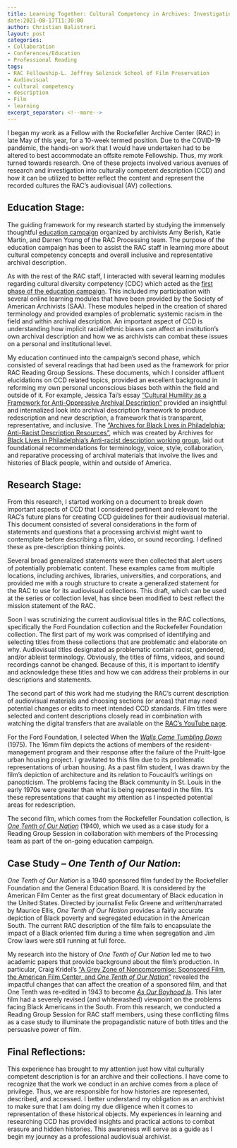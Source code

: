```yaml
---
title: Learning Together: Cultural Competency in Archives: Investigating Archival Description for Audiovisual Materials
date:2021-08-17T11:30:00
author: Christian Balistreri
layout: post
categories:
- Collaboration
- Conferences/Education
- Professional Reading
tags:
- RAC Fellowship-L. Jeffrey Selznick School of Film Preservation
- Audiovisual
- cultural competency
- description
- Film
- learning
excerpt_separator: <!--more-->
---
```

I began my work as a Fellow with the Rockefeller Archive Center (RAC) in late May of this year, for a 10-week termed position. Due to the COVID-19 pandemic, the hands-on work that I would have undertaken had to be altered to best accommodate an offsite remote Fellowship. Thus, my work turned towards research. One of these projects involved various avenues of research and investigation into culturally competent description (CCD) and how it can be utilized to better reflect the content and represent the recorded cultures the RAC’s audiovisual (AV) collections. 
<!--more-->

## Education Stage: 

The guiding framework for my research started by studying the immensely thoughtful [education campaign](https://blog.rockarch.org/cultural-competency-in-archives-planning-an-education-campaign) organized by archivists Amy Berish, Katie Martin, and Darren Young of the RAC Processing team. The purpose of the education campaign has been to assist the RAC staff in learning more about cultural competency concepts and overall inclusive and representative archival description.

As with the rest of the RAC staff, I interacted with several learning modules regarding cultural diversity competency (CDC) which acted as the [first phase of the education campaign](https://blog.rockarch.org/cultural-competency-in-archives-phase-one-of-the-education-campaign). This included my participation with several online learning modules that have been provided by the Society of American Archivists (SAA). These modules helped in the creation of shared terminology and provided examples of problematic systemic racism in the field and within archival description. An important aspect of CCD is understanding how implicit racial/ethnic biases can affect an institution’s own archival description and how we as archivists can combat these issues on a personal and institutional level. 

My education continued into the campaign’s second phase, which consisted of several readings that had been used as the framework for prior RAC Reading Group Sessions. These documents, which I consider affluent elucidations on CCD related topics, provided an excellent background in reforming my own personal unconscious biases both within the field and outside of it. For example, Jessica Tai’s essay [“Cultural Humility as a Framework for Anti-Oppressive Archival Description”](https://journals.litwinbooks.com/index.php/jclis/article/view/120) provided an insightful and internalized look into archival description framework to produce redescription and new description, a framework that is transparent, representative, and inclusive. The [“Archives for Black Lives in Philadelphia: Anti-Racist Description Resources”](https://archivesforblacklives.files.wordpress.com/2019/10/ardr_final.pdf), which was created by Archives for [Black Lives in Philadelphia’s Anti-racist description working group](https://archivesforblacklives.wordpress.com/), laid out foundational recommendations for terminology, voice, style, collaboration, and reparative processing of archival materials that involve the lives and histories of Black people, within and outside of America.

## Research Stage: 

From this research, I started working on a document to break down important aspects of CCD that I considered pertinent and relevant to the RAC’s future plans for creating CCD guidelines for their audiovisual material. This document consisted of several considerations in the form of statements and questions that a processing archivist might want to contemplate before describing a film, video, or sound recording. I defined these as pre-description thinking points. 

Several broad generalized statements were then collected that alert users of potentially problematic content. These examples came from multiple locations, including archives, libraries, universities, and corporations, and provided me with a rough structure to create a generalized statement for the RAC to use for its audiovisual collections. This draft, which can be used at the series or collection level, has since been modified to best reflect the mission statement of the RAC. 

Soon I was scrutinizing the current audiovisual titles in the RAC collections, specifically the Ford Foundation collection and the Rockefeller Foundation collection. The first part of my work was comprised of identifying and selecting titles from these collections that are problematic and elaborate on why. Audiovisual titles designated as problematic contain racist, gendered, and/or ableist terminology. Obviously, the titles of films, videos, and sound recordings cannot be changed. Because of this, it is important to identify and acknowledge these titles and how we can address their problems in our descriptions and statements. 

The second part of this work had me studying the RAC’s current description of audiovisual materials and choosing sections (or areas) that may need potential changes or edits to meet intended CCD standards. Film titles were selected and content descriptions closely read in combination with watching the digital transfers that are available on the [RAC’s YouTube page](https://www.youtube.com/user/RockefellerArchive). 

For the Ford Foundation, I selected When the [*Walls Come Tumbling Down*](https://www.youtube.com/watch?v=nObz5EiyEdA&list=PL5KSvh0W2h9aQR9_bubIUnF-co51fmbu_&index=5) (1975). The 16mm film depicts the actions of members of the resident-management program and their response after the failure of the Pruitt-Igoe urban housing project. I gravitated to this film due to its problematic representations of urban housing. As a past film student, I was drawn by the film’s depiction of architecture and its relation to Foucault’s writings on panopticism. The problems facing the Black community in St. Louis in the early 1970s were greater than what is being represented in the film. It’s these representations that caught my attention as I inspected potential areas for redescription. 

The second film, which comes from the Rockefeller Foundation collection, is [*One Tenth of Our Nation*](https://www.youtube.com/watch?v=oKX9UzsWkqc&list=PL5KSvh0W2h9YyNGRjORMS1ywQBhB3bX7L&index=2) (1940), which we used as a case study for a Reading Group Session in collaboration with members of the Processing team as part of the on-going education campaign. 

## Case Study – *One Tenth of Our Nation*: 

*One Tenth of Our Nation* is a 1940 sponsored film funded by the Rockefeller Foundation and the General Education Board. It is considered by the American Film Center as the first great documentary of Black education in the United States. Directed by journalist Felix Greene and written/narrated by Maurice Ellis, *One Tenth of Our Nation* provides a fairly accurate depiction of Black poverty and segregated education in the American South. The current RAC description of the film fails to encapsulate the impact of a Black oriented film during a time when segregation and Jim Crow laws were still running at full force. 

My research into the history of *One Tenth of Our Nation* led me to two academic papers that provide background about the film’s production. In particular, Craig Kridel’s [“A Grey Zone of Noncompromise: Sponsored Film, the American Film Center, and *One Tenth of Our Nation*”](https://www.jstor.org/stable/10.2979/filmhistory.31.3.05) revealed the impactful changes that can affect the creation of a sponsored film, and that One Tenth was re-edited in 1943 to become [*As Our Boyhood Is*](https://www.youtube.com/watch?v=JzhApvrlvdU). This later film had a severely revised (and whitewashed) viewpoint on the problems facing Black Americans in the South. From this research, we conducted a Reading Group Session for RAC staff members, using these conflicting films as a case study to illuminate the propagandistic nature of both titles and the persuasive power of film.

## Final Reflections: 

This experience has brought to my attention just how vital culturally competent description is for an archive and their collections. I have come to recognize that the work we conduct in an archive comes from a place of privilege. Thus, we are responsible for how histories are represented, described, and accessed. I better understand my obligation as an archivist to make sure that I am doing my due diligence when it comes to representation of these historical objects. My experiences in learning and researching CCD has provided insights and practical actions to combat erasure and hidden histories. This awareness will serve as a guide as I begin my journey as a professional audiovisual archivist.

